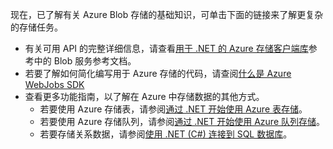 
现在，已了解有关 Azure Blob 存储的基础知识，可单击下面的链接来了解更复杂的存储任务。

* 有关可用 API 的完整详细信息，请查看[用于 .NET 的 Azure 存储客户端库](http://go.microsoft.com/fwlink/?LinkID=390731)参考中的 Blob 服务参考文档。
* 若要了解如何简化编写用于 Azure 存储的代码，请查阅[什么是 Azure WebJobs SDK](https://github.com/Azure/azure-webjobs-sdk/wiki)
* 查看更多功能指南，以了解在 Azure 中存储数据的其他方式。
  * 若要使用 Azure 存储表，请参阅[通过 .NET 开始使用 Azure 表存储](../articles/cosmos-db/table-storage-how-to-use-dotnet.md)。
  * 若要使用 Azure 存储队列，请参阅[通过 .NET 开始使用 Azure 队列存储](../articles/storage/queues/storage-dotnet-how-to-use-queues.md)。
  * 若要存储关系数据，请参阅[使用 .NET (C#) 连接到 SQL 数据库](../articles/sql-database/sql-database-develop-dotnet-simple.md)。

